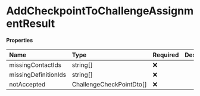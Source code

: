 # AddCheckpointToChallengeAssignmentResult

**Properties**

| Name                 | Type                     | Required | Description |
| :------------------- | :----------------------- | :------- | :---------- |
| missingContactIds    | string[]                 | ❌       |             |
| missingDefinitionIds | string[]                 | ❌       |             |
| notAccepted          | ChallengeCheckPointDto[] | ❌       |             |
